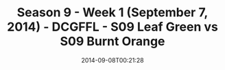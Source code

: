 ---
title: Season 9 - Week 1 (September 7, 2014) - DCGFFL - S09 Leaf Green vs S09 Burnt
  Orange
teams-score:
- team: _teams/s09-leaf-green.md
  score: 38
- team: _teams/s09-burnt-orange.md
  score: 18
mvp: 'Leaf: Mark Hofberg  /  Burnt Orange: Brendan McFarland'
game-ball: N/A
sportsperson: ''
season: 9
week: 1
date: '2014-09-08T00:21:28'
pageid: week-1-season-9-4459-vs-4453
---